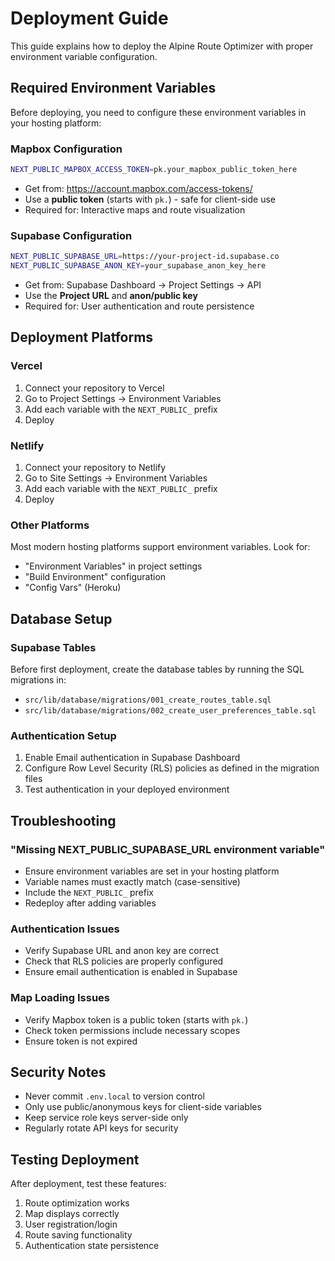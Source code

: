 # Deployment Guide

This guide explains how to deploy the Alpine Route Optimizer with proper environment variable configuration.

## Required Environment Variables

Before deploying, you need to configure these environment variables in your hosting platform:

### Mapbox Configuration
```bash
NEXT_PUBLIC_MAPBOX_ACCESS_TOKEN=pk.your_mapbox_public_token_here
```
- Get from: https://account.mapbox.com/access-tokens/
- Use a **public token** (starts with `pk.`) - safe for client-side use
- Required for: Interactive maps and route visualization

### Supabase Configuration
```bash
NEXT_PUBLIC_SUPABASE_URL=https://your-project-id.supabase.co
NEXT_PUBLIC_SUPABASE_ANON_KEY=your_supabase_anon_key_here
```
- Get from: Supabase Dashboard → Project Settings → API
- Use the **Project URL** and **anon/public key**
- Required for: User authentication and route persistence

## Deployment Platforms

### Vercel
1. Connect your repository to Vercel
2. Go to Project Settings → Environment Variables
3. Add each variable with the `NEXT_PUBLIC_` prefix
4. Deploy

### Netlify
1. Connect your repository to Netlify
2. Go to Site Settings → Environment Variables
3. Add each variable with the `NEXT_PUBLIC_` prefix
4. Deploy

### Other Platforms
Most modern hosting platforms support environment variables. Look for:
- "Environment Variables" in project settings
- "Build Environment" configuration
- "Config Vars" (Heroku)

## Database Setup

### Supabase Tables
Before first deployment, create the database tables by running the SQL migrations in:
- `src/lib/database/migrations/001_create_routes_table.sql`
- `src/lib/database/migrations/002_create_user_preferences_table.sql`

### Authentication Setup
1. Enable Email authentication in Supabase Dashboard
2. Configure Row Level Security (RLS) policies as defined in the migration files
3. Test authentication in your deployed environment

## Troubleshooting

### "Missing NEXT_PUBLIC_SUPABASE_URL environment variable"
- Ensure environment variables are set in your hosting platform
- Variable names must exactly match (case-sensitive)
- Include the `NEXT_PUBLIC_` prefix
- Redeploy after adding variables

### Authentication Issues
- Verify Supabase URL and anon key are correct
- Check that RLS policies are properly configured
- Ensure email authentication is enabled in Supabase

### Map Loading Issues
- Verify Mapbox token is a public token (starts with `pk.`)
- Check token permissions include necessary scopes
- Ensure token is not expired

## Security Notes

- Never commit `.env.local` to version control
- Only use public/anonymous keys for client-side variables
- Keep service role keys server-side only
- Regularly rotate API keys for security

## Testing Deployment

After deployment, test these features:
1. Route optimization works
2. Map displays correctly
3. User registration/login
4. Route saving functionality
5. Authentication state persistence